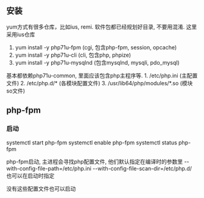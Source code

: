 ## 安装

yum方式有很多仓库，比如ius, remi. 软件包都已经规划好目录, 不要用混淆.
这里采用ius仓库

1. yum install -y php71u-fpm (cgi, 包含php-fpm, session, opcache)
2. yum install -y php71u-cli (cli, 包含php, phpize)
3. yum install -y php71u-mysqlnd (包含mysqlnd, mysqli, pdo_mysql)

基本都依赖php71u-common, 里面应该包含php主程序等.
    1. /etc/php.ini (主配置文件)
    2. /etc/php.d/* (各模块配置文件)
    3. /usr/lib64/php/modules/*.so (模块so文件)

## php-fpm

### 启动

systemctl start php-fpm
systemctl enable php-fpm
systemctl status php-fpm

php-fpm启动, 主进程会寻找php配置文件, 他们默认指定在编译时的参数里
--with-config-file-path=/etc/php.ini
--with-config-file-scan-dir=/etc/php.d/
也可以在启动时指定

没有这些配置文件也可以启动
